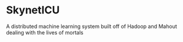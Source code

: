 SkynetICU
======

A distributed machine learning system built off of Hadoop and Mahout dealing with the lives of mortals
